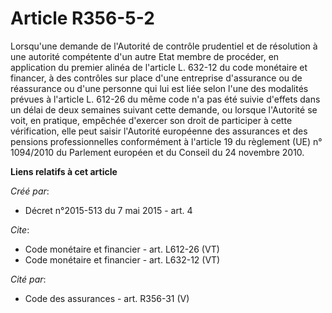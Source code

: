 # Article R356-5-2

Lorsqu'une demande de l'Autorité de contrôle prudentiel et de résolution à une autorité compétente d'un autre Etat membre de
procéder, en application du premier alinéa de l'article L. 632-12 du code monétaire et financer, à des contrôles sur place
d'une entreprise d'assurance ou de réassurance ou d'une personne qui lui est liée selon l'une des modalités prévues à
l'article L. 612-26 du même code n'a pas été suivie d'effets dans un délai de deux semaines suivant cette demande, ou lorsque
l'Autorité se voit, en pratique, empêchée d'exercer son droit de participer à cette vérification, elle peut saisir l'Autorité
européenne des assurances et des pensions professionnelles conformément à l'article 19 du règlement (UE) n° 1094/2010 du
Parlement européen et du Conseil du 24 novembre 2010.

**Liens relatifs à cet article**

_Créé par_:

  - Décret n°2015-513 du 7 mai 2015 - art. 4

_Cite_:

  - Code monétaire et financier - art. L612-26 (VT)
  - Code monétaire et financier - art. L632-12 (VT)

_Cité par_:

  - Code des assurances - art. R356-31 (V)
